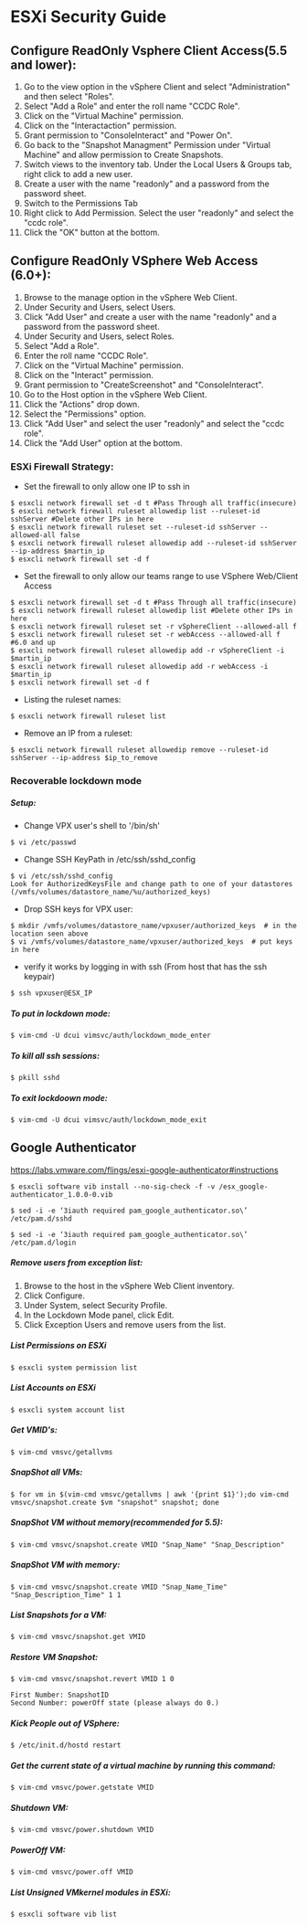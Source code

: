 # ESXi Security Guide

## Configure ReadOnly Vsphere Client Access(5.5 and lower):
1. Go to the view option in the vSphere Client and select "Administration" and then select "Roles".
2. Select "Add a Role" and enter the roll name "CCDC Role".
3. Click on the "Virtual Machine" permission.
4. Click on the "Interactaction" permission.
5. Grant permission to "ConsoleInteract" and "Power On".
6. Go back to the "Snapshot Managment" Permission under "Virtual Machine" and allow permission to Create Snapshots.
7. Switch views to the inventory tab. Under the Local Users & Groups tab, right click to add a new user.
8. Create a user with the name "readonly" and a password from the password sheet.
9. Switch to the Permissions Tab
10. Right click to Add Permission. Select the user "readonly" and select the "ccdc role".
11. Click the "OK" button at the bottom.

## Configure ReadOnly VSphere Web Access (6.0+):

1. Browse to the manage option in the vSphere Web Client.
2. Under Security and Users, select Users.
3. Click "Add User" and create a user with the name "readonly" and a password from the password sheet.
4. Under Security and Users, select Roles.
5. Select "Add a Role".
6. Enter the roll name "CCDC Role".
7. Click on the "Virtual Machine" permission.
8. Click on the "Interact" permission.
9. Grant permission to "CreateScreenshot" and "ConsoleInteract".
10. Go to the Host option in the vSphere Web Client.
11. Click the "Actions" drop down.
12. Select the "Permissions" option.
13. Click "Add User" and select the user "readonly" and select the "ccdc role".
14. Click the "Add User" option at the bottom.

### ESXi Firewall Strategy:
* Set the firewall to only allow one IP to ssh in
```
$ esxcli network firewall set -d t #Pass Through all traffic(insecure)
$ esxcli network firewall ruleset allowedip list --ruleset-id sshServer #Delete other IPs in here
$ esxcli network firewall ruleset set --ruleset-id sshServer --allowed-all false 
$ esxcli network firewall ruleset allowedip add --ruleset-id sshServer --ip-address $martin_ip
$ esxcli network firewall set -d f
```

* Set the firewall to only allow our teams range to use VSphere Web/Client Access
```
$ esxcli network firewall set -d t #Pass Through all traffic(insecure)
$ esxcli network firewall ruleset allowedip list #Delete other IPs in here
$ esxcli network firewall ruleset set -r vSphereClient --allowed-all f
$ esxcli network firewall ruleset set -r webAccess --allowed-all f #6.0 and up
$ esxcli network firewall ruleset allowedip add -r vSphereClient -i $martin_ip
$ esxcli network firewall ruleset allowedip add -r webAccess -i $martin_ip
$ esxcli network firewall set -d f
```

* Listing the ruleset names:
```
$ esxcli network firewall ruleset list
```

* Remove an IP from a ruleset:
```
$ esxcli network firewall ruleset allowedip remove --ruleset-id sshServer --ip-address $ip_to_remove
```

### Recoverable lockdown mode

##### Setup:

* Change VPX user's shell to '/bin/sh'
```
$ vi /etc/passwd
```

* Change SSH KeyPath in /etc/ssh/sshd_config
```
$ vi /etc/ssh/sshd_config
Look for AuthorizedKeysFile and change path to one of your datastores (/vmfs/volumes/datastore_name/%u/authorized_keys)
```

* Drop SSH keys for VPX user:
```
$ mkdir /vmfs/volumes/datastore_name/vpxuser/authorized_keys  # in the location seen above
$ vi /vmfs/volumes/datastore_name/vpxuser/authorized_keys  # put keys in here
```

* verify it works by logging in with ssh (From host that has the ssh keypair)
```
$ ssh vpxuser@ESX_IP
```

##### To put in lockdown mode:
```
$ vim-cmd -U dcui vimsvc/auth/lockdown_mode_enter
```

##### To kill all ssh sessions:
```
$ pkill sshd
```

##### To exit lockdoown mode:
```
$ vim-cmd -U dcui vimsvc/auth/lockdown_mode_exit
```

## Google Authenticator
https://labs.vmware.com/flings/esxi-google-authenticator#instructions

```
$ esxcli software vib install --no-sig-check -f -v /esx_google-authenticator_1.0.0-0.vib
```
```
$ sed -i -e ‘3iauth required pam_google_authenticator.so\’ /etc/pam.d/sshd
```
```
$ sed -i -e ‘3iauth required pam_google_authenticator.so\’ /etc/pam.d/login
```

##### Remove users from exception list:
1. Browse to the host in the vSphere Web Client inventory.
2. Click Configure.
3. Under System, select Security Profile.
4. In the Lockdown Mode panel, click Edit.
5. Click Exception Users and remove users from the list.

##### List Permissions on ESXi
```
$ esxcli system permission list
```

##### List Accounts on ESXi
```
$ esxcli system account list
```

##### Get VMID's:
```
$ vim-cmd vmsvc/getallvms
```
##### SnapShot all VMs:
```
$ for vm in $(vim-cmd vmsvc/getallvms | awk '{print $1}');do vim-cmd vmsvc/snapshot.create $vm "snapshot" snapshot; done 
```
##### SnapShot VM without memory(recommended for 5.5):
```
$ vim-cmd vmsvc/snapshot.create VMID "Snap_Name" "Snap_Description"
```

##### SnapShot VM with memory:
```
$ vim-cmd vmsvc/snapshot.create VMID "Snap_Name_Time" "Snap_Description_Time" 1 1
```

##### List Snapshots for a VM:
```
$ vim-cmd vmsvc/snapshot.get VMID
```


##### Restore VM Snapshot:
```
$ vim-cmd vmsvc/snapshot.revert VMID 1 0

First Number: SnapshotID
Second Number: powerOff state (please always do 0.)
```
##### Kick People out of VSphere:
```
$ /etc/init.d/hostd restart
```

##### Get the current state of a virtual machine by running this command:
```
$ vim-cmd vmsvc/power.getstate VMID
```

##### Shutdown VM:
```
$ vim-cmd vmsvc/power.shutdown VMID
```

##### PowerOff VM:
```
$ vim-cmd vmsvc/power.off VMID
```

##### List Unsigned VMkernel modules in ESXi:
```
$ esxcli software vib list
```

